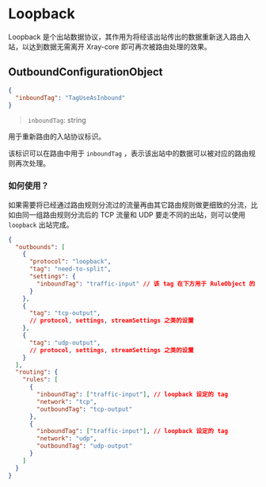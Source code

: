# Loopback

Loopback 是个出站数据协议，其作用为将经该出站传出的数据重新送入路由入站，以达到数据无需离开 Xray-core 即可再次被路由处理的效果。

## OutboundConfigurationObject

```json
{
  "inboundTag": "TagUseAsInbound"
}
```

> `inboundTag`: string

用于重新路由的入站协议标识。

该标识可以在路由中用于 `inboundTag` ，表示该出站中的数据可以被对应的路由规则再次处理。

### 如何使用？

如果需要将已经通过路由规则分流过的流量再由其它路由规则做更细致的分流，比如由同一组路由规则分流后的 TCP 流量和 UDP 要走不同的出站，则可以使用 `loopback` 出站完成。

``` json
{
  "outbounds": [
    {
      "protocol": "loopback",
      "tag": "need-to-split",
      "settings": {
        "inboundTag": "traffic-input" // 该 tag 在下方用于 RuleObject 的 inboundTag
      }
    },
    {
      "tag": "tcp-output",
      // protocol, settings, streamSettings 之类的设置
    },
    {
      "tag": "udp-output",
      // protocol, settings, streamSettings 之类的设置
    }
  ],
  "routing": {
    "rules": [
      {
        "inboundTag": ["traffic-input"], // loopback 设定的 tag
        "network": "tcp",
        "outboundTag": "tcp-output"
      },
      {
        "inboundTag": ["traffic-input"], // loopback 设定的 tag
        "network": "udp",
        "outboundTag": "udp-output"
      }
    ]
  }
}
```
